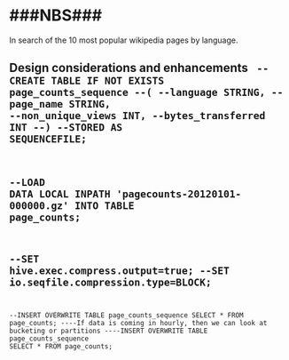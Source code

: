 ###NBS###
===
In search of the 10 most popular wikipedia pages by language.

Design considerations and enhancements
<code>
--CREATE TABLE IF NOT EXISTS page_counts_sequence
--(
--language STRING,
--page_name STRING,
--non_unique_views INT,
--bytes_transferred INT
--)
--STORED AS SEQUENCEFILE;
--
--LOAD DATA LOCAL INPATH 'pagecounts-20120101-000000.gz' INTO TABLE page_counts;
--
--SET hive.exec.compress.output=true;
--SET io.seqfile.compression.type=BLOCK;
--
--INSERT OVERWRITE TABLE page_counts_sequence SELECT * FROM page_counts;
----If data is coming in hourly, then we can look at bucketing or partitions
----INSERT OVERWRITE TABLE page_counts_sequence SELECT * FROM page_counts;
</code>
